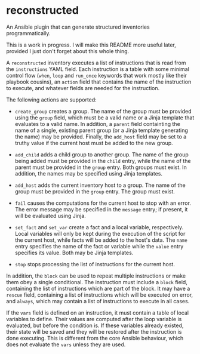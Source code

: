 reconstructed
=============

An Ansible plugin that can generate structured inventories programmatically.

This is a work in progress. I will make this README more useful later, provided
I just don't forget about this whole thing.

A `reconstructed` inventory executes a list of instructions that is read
from the `instructions` YAML field. Each instruction is a table with some
minimal control flow (`when`, `loop` and `run_once` keywords that work mostly
like their playbook cousins), an `action` field that contains the name of the
instruction to execute, and whatever fields are needed for the instruction.

The following actions are supported:

  * `create_group` creates a group. The name of the group must be
    provided using the `group` field, which must be a valid name or a
    Jinja template that evaluates to a valid name. In addition, a
    `parent` field containting the name of a single, existing parent
    group (or a Jinja template generating the name) may be provided.
    Finally, the `add_host` field may be set to a truthy value if the
    current host must be added to the new group.

  * `add_child` adds a child group to another group. The name of the
    group being added must be provided in the `child` entry, while
    the name of the parent must be provided in the `group` entry. Both
    groups must exist. In addition, the names may be specified using
    Jinja templates.

  * `add_host` adds the current inventory host to a group. The name
    of the group must be provided in the `group` entry. The group
    must exist.

  * `fail` causes the computations for the current host to stop with
    an error. The error message may be specified in the `message`
    entry; if present, it will be evaluated using Jinja.

  * `set_fact` and `set_var` create a fact and a local variable,
    respectively. Local variables will only be kept during the execution
    of the script for the current host, while facts will be added to the
    host's data. The `name` entry specifies the name of the fact or
    variable while the `value` entry specifies its value. Both may be
    Jinja templates.

  * `stop` stops processing the list of instructions for the current
    host.

In addition, the `block` can be used to repeat multiple instructions or make
them obey a single conditional. The instruction must include a `block` field,
containing the list of instructions which are part of the block. It may have
a `rescue` field, containing a list of instructions which will be executed on
error, and `always`, which may contain a list of instructions to execute in
all cases.

If the `vars` field is defined on an instruction, it must contain a table of
local variables to define. Their values are computed after the loop variable
is evaluated, but before the condition is. If these variables already existed,
their state will be saved and they will be restored after the instruction is
done executing. This is different from the core Ansible behaviour, which does
not evaluate the `vars` unless they are used.
